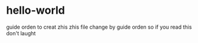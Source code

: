# hello-world
guide orden to creat   zhis 
zhis file change by guide orden
so   if you read this   don't laught 
